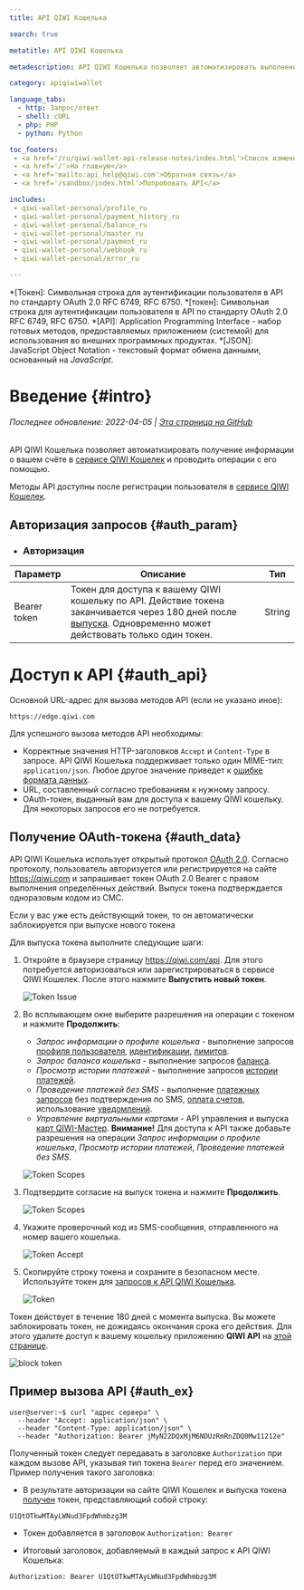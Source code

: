 ```yaml
---
title: API QIWI Кошелька

search: true

metatitle: API QIWI Кошелька

metadescription: API QIWI Кошелька позволяет автоматизировать выполнение платежей и получение отчетов о платежах, информации о счёте, идентификации.

category: apiqiwiwallet

language_tabs:
  - http: Запрос/ответ
  - shell: cURL
  - php: PHP
  - python: Python

toc_footers:
 - <a href='/ru/qiwi-wallet-api-release-notes/index.html'>Список изменений</a>
 - <a href='/'>На главную</a>
 - <a href='mailto:api_help@qiwi.com'>Обратная связь</a>
 - <a href='/sandbox/index.html'>Попробовать API</a>

includes:
 - qiwi-wallet-personal/profile_ru
 - qiwi-wallet-personal/payment_history_ru
 - qiwi-wallet-personal/balance_ru
 - qiwi-wallet-personal/master_ru
 - qiwi-wallet-personal/payment_ru
 - qiwi-wallet-personal/webhook_ru
 - qiwi-wallet-personal/error_ru

---
```


 *[Токен]: Символьная строка для аутентификации пользователя в API по стандарту OAuth 2.0 RFC 6749, RFC 6750.
 *[токен]: Символьная строка для аутентификации пользователя в API по стандарту OAuth 2.0 RFC 6749, RFC 6750.
 *[API]: Application Programming Interface -  набор готовых методов, предоставляемых приложением (системой) для использования во внешних программных продуктах.
 *[JSON]: JavaScript Object Notation - текстовый формат обмена данными, основанный на *JavaScript*.

# Введение {#intro}

###### Последнее обновление: 2022-04-05 | [Эта страница на GitHub](https://github.com/QIWI-API/qiwi-wallet-personal-docs)

API QIWI Кошелька позволяет автоматизировать получение информации о вашем счёте в [сервисе QIWI Кошелек](https://qiwi.com) и проводить операции с его помощью.

Методы API доступны после регистрации пользователя в [сервисе QIWI Кошелек](https://qiwi.com).

## Авторизация запросов {#auth_param}

<ul class="nestedList params">
    <li><h3>Авторизация</h3>
    </li>
</ul>

Параметр|Описание|Тип
 ---------|--------|---
 Bearer token | Токен для доступа к вашему QIWI кошельку по API. Действие токена заканчивается через 180 дней после [выпуска](#auth_data). Одновременно может действовать только один токен. | String

# Доступ к API {#auth_api}

Основной URL-адрес для вызова методов API (если не указано иное):

`https://edge.qiwi.com`

Для успешного вызова методов API необходимы:

* Корректные значения HTTP-заголовков `Accept` и `Content-Type` в запросе. API QIWI Кошелька поддерживает только один MIME-тип: `application/json`. Любое другое значение приведет к [ошибке формата данных](#errors).
* URL, составленный согласно требованиям к нужному запросу.
* OAuth-токен, выданный вам для доступа к вашему QIWI кошельку. Для некоторых запросов его не потребуется.

## Получение OAuth-токена {#auth_data}

API QIWI Кошелька использует открытый протокол [OAuth 2.0](http://tools.ietf.org/html/rfc6749). Согласно протоколу, пользователь авторизуется или регистрируется на сайте <https://qiwi.com> и запрашивает токен OAuth 2.0 Bearer с правом выполнения определённых действий. Выпуск токена подтверждается одноразовым кодом из СМС.

<aside class="warning">Если у вас уже есть действующий токен, то он автоматически заблокируется при выпуске нового токена</aside>

Для выпуска токена выполните следующие шаги:

1. Откройте в браузере страницу <https://qiwi.com/api>. Для этого потребуется авторизоваться или зарегистрироваться в сервисе QIWI Кошелек. После этого нажмите **Выпустить новый токен**. 
    
   ![Token Issue](/images/apiwallet_get_token.jpg)
2. Во всплывающем окне выберите разрешения на операции с токеном и нажмите **Продолжить**:
    * *Запрос информации о профиле кошелька* - выполнение запросов [профиля пользователя](#profile), [идентификации](#identification), [лимитов](#limits).
    * *Запрос баланса кошелька* - выполнение запросов [баланса](#balance).
    * *Просмотр истории платежей* - выполнение запросов [истории платежей](#payments_history).
    * *Проведение платежей без SMS* - выполнение [платежных запросов](#payments) без подтверждения по SMS, [оплата счетов](#pay_invoice), использование [уведомлений](#webhook).
    * *Управление виртуальными картами* - API управления и выпуска [карт QIWI-Мастер](#qiwi-master). **Внимание!** Для доступа к API также добавьте разрешения на операции *Запрос информации о профиле кошелька*, *Просмотр истории платежей*, *Проведение платежей без SMS*.
    
     ![Token Scopes](/images/apiwallet_token_scopes.jpg)
3. Подтвердите согласие на выпуск токена и нажмите **Продолжить**.
    
   ![Token Scopes](/images/apiwallet_confirm.jpg)
4. Укажите проверочный код из SMS-сообщения, отправленного на номер вашего кошелька.
    
   ![Token Accept](/images/apiwallet_token_sms.jpg)
5. Скопируйте строку токена и сохраните в безопасном месте. Используйте токен для [запросов к API QIWI Кошелька](#auth_ex).
    
   ![Token](/images/apiwallet_token_final.jpg)

<aside class="success">Токен действует в течение 180 дней с момента выпуска. Вы можете заблокировать токен, не дожидаясь окончания срока его действия. Для этого удалите доступ к вашему кошельку приложению <b>QIWI API</b> на <a href="https://qiwi.com/settings/apps">этой странице</a>.</aside>

![block token](/images/apiwallet-apps.png)

## Пример вызова API {#auth_ex}

~~~shell
user@server:~$ curl "адрес сервера" \
  --header "Accept: application/json" \
  --header "Content-Type: application/json" \
  --header "Authorization: Bearer jMyN22DQxMjM6NDUzRmRnZDQ0Mw11212e"
~~~

Полученный токен следует передавать в заголовке `Authorization` при каждом вызове API, указывая тип токена `Bearer` перед его значением. Пример получения такого заголовка:

* В результате авторизации на сайте QIWI Кошелек и выпуска токена [получен](#auth_data) токен, представляющий собой строку:

`U1QtOTkwMTAyLWNud3FpdWhmbzg3M`

* Токен добавляется в заголовок `Authorization: Bearer `

* Итоговый заголовок, добавляемый в каждый запрос к API QIWI Кошелька:

`Authorization: Bearer U1QtOTkwMTAyLWNud3FpdWhmbzg3M`
